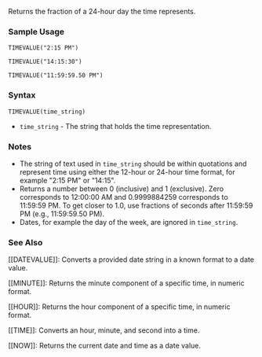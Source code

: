 Returns the fraction of a 24-hour day the time represents.

### Sample Usage

`TIMEVALUE("2:15 PM")`

`TIMEVALUE("14:15:30")`

`TIMEVALUE("11:59:59.50 PM")`

### Syntax

`TIMEVALUE(time_string)`

* `time_string` - The string that holds the time representation.

### Notes

* The string of text used in `time_string` should be within quotations and represent time using either the 12-hour or 24-hour time format, for example "2:15 PM" or "14:15".
* Returns a number between 0 (inclusive) and 1 (exclusive). Zero corresponds to 12:00:00 AM and 0.9999884259 corresponds to 11:59:59 PM. To get closer to 1.0, use fractions of seconds after 11:59:59 PM (e.g., 11:59:59.50 PM).
* Dates, for example the day of the week, are ignored in `time_string`.

### See Also

[[DATEVALUE]]: Converts a provided date string in a known format to a date value.

[[MINUTE]]: Returns the minute component of a specific time, in numeric format.

[[HOUR]]: Returns the hour component of a specific time, in numeric format.

[[TIME]]: Converts an hour, minute, and second into a time.

[[NOW]]: Returns the current date and time as a date value.